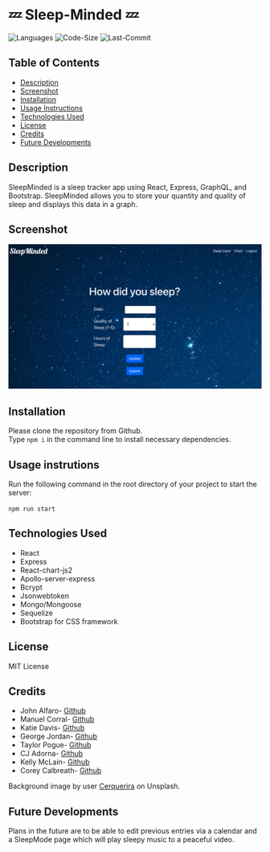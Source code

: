 # :zzz: Sleep-Minded :zzz:

![Languages](https://img.shields.io/github/languages/top/jdalfaro4/Sleep-Minded)
![Code-Size](https://img.shields.io/github/languages/code-size/jdalfaro4/Sleep-Minded)
![Last-Commit](https://img.shields.io/github/last-commit/jdalfaro4/Sleep-Minded)


## Table of Contents

* [Description](#description)
* [Screenshot](#screenshot)
* [Installation](#installation)
* [Usage Instructions](#usage-instructions)
* [Technologies Used](#technologies-used)
* [License](#license)
* [Credits](#credits)
* [Future Developments](#future-developments)
 

## Description  

SleepMinded is a sleep tracker app using React, Express, GraphQL, and Bootstrap. SleepMinded allows you to store your quantity and quality of sleep and displays this data in a graph. 

## Screenshot  

![Screenshot](client/src/Images/Screenshot-SM.png)


## Installation

Please clone the repository from Github.    
Type `npm i` in the command line to install necessary dependencies. 
  

## Usage instrutions

Run the following command in the root directory of your project to start the server:
  
`npm run start`

## Technologies Used    

* React
* Express
* React-chart-js2
* Apollo-server-express
* Bcrypt
* Jsonwebtoken
* Mongo/Mongoose
* Sequelize
* Bootstrap for CSS framework


## License

MIT License

## Credits

* John Alfaro- [Github](https://github.com/jdalfaro4) 
* Manuel Corral- [Github](https://github.com/ecinematic) 
* Katie Davis- [Github](https://github.com/daviske13) 
* George Jordan- [Github](https://github.com/Judgedgeo) 
* Taylor Pogue- [Github](https://github.com/poguet) 
* CJ Adorna- [Github](https://github.com/cjado) 
* Kelly McLain- [Github](https://github.com/Rucatues) 
* Corey Calbreath- [Github](https://github.com/CoreyDC) 

Background image by user [Cerquerira](https://unsplash.com/photos/NpF9JLGYfeQ) on Unsplash. 

## Future Developments

Plans in the future are to be able to edit previous entries via a calendar and a SleepMode page which will play sleepy music to a peaceful video.